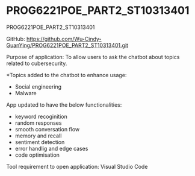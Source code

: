 # PROG6221POE_PART2_ST10313401
PROG6221POE_PART2_ST10313401

GitHub: https://github.com/Wu-Cindy-GuanYing/PROG6221POE_PART2_ST10313401.git

Purpose of application: To allow users to ask the chatbot about topics related to cubersecurity. 

*Topics added to the chatbot to enhance usage:
- Social engineering
- Malware

App updated to have the below functionalities:
- keyword recoginition
- random responses
- smooth conversation flow
- memory and recall
- sentiment detection
- error handlig and edge cases
- code optimisation

Tool requirement to open application: Visual Studio Code
